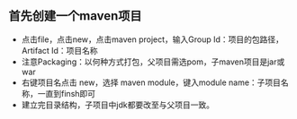 ## 首先创建一个maven项目
- 点击file，点击new，点击maven project，输入Group Id：项目的包路径，Artifact Id：项目名称
- 注意Packaging：以何种方式打包，父项目需选pom，子maven项目是jar或war
- 右键项目名点击 new，选择 maven module，键入module name：子项目名称，一直到finsh即可
- 建立完目录结构，子项目中jdk都要改至与父项目一致。

